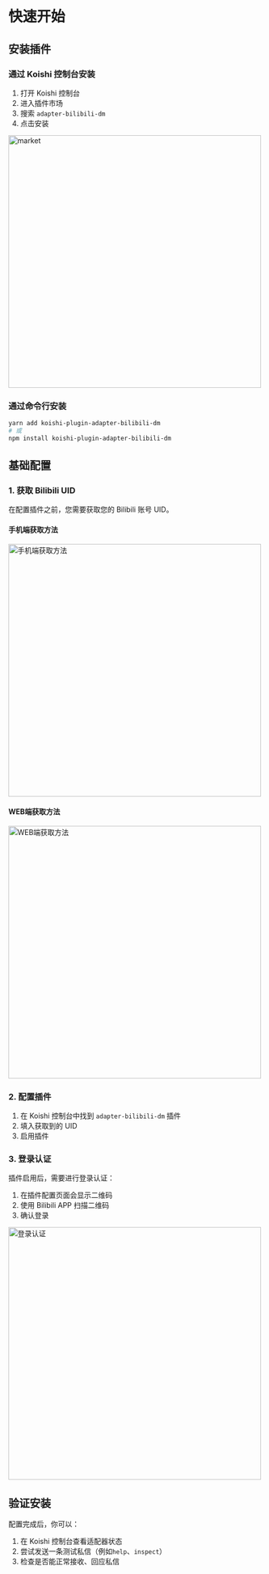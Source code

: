 # 快速开始

## 安装插件

### 通过 Koishi 控制台安装

1. 打开 Koishi 控制台
2. 进入插件市场
3. 搜索 `adapter-bilibili-dm`
4. 点击安装

<img src="https://i0.hdslb.com/bfs/openplatform/ccf09979c5dc0174a462f38dc900cd87c91f925b.png" alt="market" referrerpolicy="no-referrer" width="500">

### 通过命令行安装

```bash
yarn add koishi-plugin-adapter-bilibili-dm
# 或
npm install koishi-plugin-adapter-bilibili-dm
```

## 基础配置

### 1. 获取 Bilibili UID

在配置插件之前，您需要获取您的 Bilibili 账号 UID。

#### 手机端获取方法

<img src="https://i0.hdslb.com/bfs/openplatform/9168ed872d8d132ee32d265b17327bbda5d40588.png" alt="手机端获取方法" referrerpolicy="no-referrer" width="500">

#### WEB端获取方法

<img src="https://i0.hdslb.com/bfs/openplatform/44f38e9a76c90cc6ceba563931ea5fe67a034dca.png" alt="WEB端获取方法" referrerpolicy="no-referrer" width="500">

### 2. 配置插件

1. 在 Koishi 控制台中找到 `adapter-bilibili-dm` 插件
2. 填入获取到的 UID
3. 启用插件

### 3. 登录认证

插件启用后，需要进行登录认证：

1. 在插件配置页面会显示二维码
2. 使用 Bilibili APP 扫描二维码
3. 确认登录

<img src="https://i0.hdslb.com/bfs/openplatform/d3f604c1b732ff83f0874ee89027dda8e4c3031a.png" alt="登录认证" referrerpolicy="no-referrer" width="500">


## 验证安装

配置完成后，你可以：

1. 在 Koishi 控制台查看适配器状态
2. 尝试发送一条测试私信（例如`help`、`inspect`）
3. 检查是否能正常接收、回应私信
